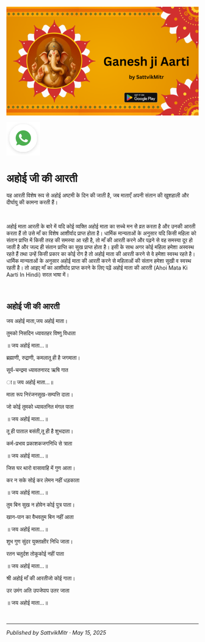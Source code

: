 <!-- Banner SVG -->
![Banner](https://raw.githubusercontent.com/anandwana001/content-repo/refs/heads/main/aarti/ganesh/ganesh_ji_aarti_banner.png)

<!-- Share & WhatsApp icons as SVG -->
<a href="https://api.whatsapp.com/send?text=Check%20out%20this%20article%20in%20the%20Hanuman%20Chalisa%20app%3A%20https%3A%2F%2Fwww.sattvikmitr.com%2Farticles%3FcontentUrl%3Dhttps%253A%252F%252Fraw.githubusercontent.com%252Fanandwana001%252Fcontent-repo%252Frefs%252Fheads%252Fmain%252Faarti%252Fganesh%252Fahoee_aarti_hindi.md%26title%3DGanesh%2520Aarti">
  <img src="https://raw.githubusercontent.com/anandwana001/content-repo/refs/heads/main/assets/ic_wtsapp_share_rounded.svg" alt="WhatsApp"/>
</a>

<br>

# अहोई जी की आरती
यह आरती विशेष रूप से अहोई अष्टमी के दिन की जाती है, जब माताएँ अपनी संतान की खुशहाली और दीर्घायु की कामना करती हैं।

<br>

अहोई माता आरती के बारे में
यदि कोई व्यक्ति अहोई माता का सच्चे मन सेे व्रत करता है और उनकी आरती करता हैं तो उसे माँ का विशेष आशीर्वाद प्राप्त होता है। धार्मिक मान्यताओं के अनुसार यदि किसी महिला को संतान प्राप्ति में किसी तरह की समस्या आ रही है, तो माँ की आरती करने और पढ़ने से वह समस्या दूर हो जाती है और जल्द ही संतान प्राप्ति का सुख प्राप्त होता है। इसी के साथ अगर कोई महिला हमेशा अस्वस्थ रहते हैं तथा उन्हें किसी प्रकार का कोई रोग है तो अहोई माता की आरती करने से वे हमेशा स्वस्थ रहते है। धार्मिक मान्यताओं के अनुसार अहोई माता की आरती करने से महिलाओं की संतान हमेशा सुखी व स्वस्थ रहती है। तो आइए माँ का आशीर्वाद प्राप्त करने के लिए पढ़ें अहोई माता की आरती (Ahoi Mata Ki Aarti In Hindi) सरल भाषा में।

<br>

## अहोई जी की आरती
जय अहोई माता,जय अहोई माता।

तुमको निसदिन ध्यावतहर विष्णु विधाता

॥ जय अहोई माता...॥

ब्रह्माणी, रुद्राणी, कमलातू ही है जगमाता।

सूर्य-चन्द्रमा ध्यावतनारद ऋषि गात

ा॥ जय अहोई माता...॥

माता रूप निरंजनसुख-सम्पत्ति दाता।

जो कोई तुमको ध्यावतनित मंगल पाता

॥ जय अहोई माता...॥

तू ही पाताल बसंती,तू ही है शुभदाता।

कर्म-प्रभाव प्रकाशकजगनिधि से त्राता

॥ जय अहोई माता...॥

जिस घर थारो वासावाहि में गुण आता।

कर न सके सोई कर लेमन नहीं धड़काता

॥ जय अहोई माता...॥

तुम बिन सुख न होवेन कोई पुत्र पाता।

खान-पान का वैभवतुम बिन नहीं आता

॥ जय अहोई माता...॥

शुभ गुण सुंदर युक्ताक्षीर निधि जाता।

रतन चतुर्दश तोकूकोई नहीं पाता

॥ जय अहोई माता...॥

श्री अहोई माँ की आरतीजो कोई गाता।

उर उमंग अति उपजेपाप उतर जाता

॥ जय अहोई माता...॥

<br>

---

*Published by SattvikMitr · May 15, 2025*